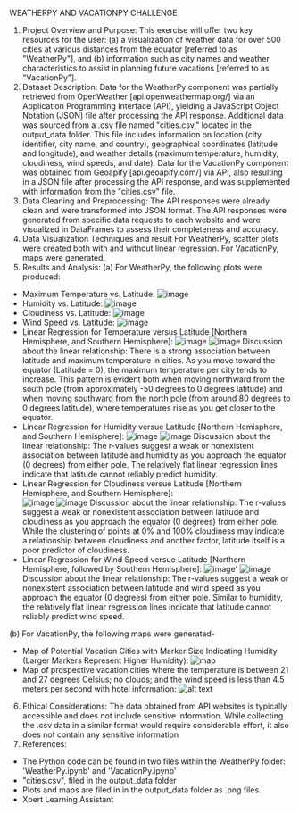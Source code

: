 WEATHERPY AND VACATIONPY CHALLENGE
1. Project Overview and Purpose:
This exercise will offer two key resources for the user: (a) a visualization of weather data for over 500 cities at various distances from the equator [referred to as "WeatherPy"], and (b) information such as city names and weather characteristics to assist in planning future vacations [referred to as "VacationPy"].
2. Dataset Description: 
Data for the WeatherPy component was partially retrieved from OpenWeather [api.openweathermap.org/] via an Application Programming Interface (API), yielding a JavaScript Object Notation (JSON) file after processing the API response. Additional data was sourced from a .csv file named "cities.csv," located in the output_data folder. This file includes information on location (city identifier, city name, and country), geographical coordinates (latitude and longitude), and weather details (maximum temperature, humidity, cloudiness, wind speeds, and date). Data for the VacationPy component was obtained from Geoapify [api.geoapify.com/] via API, also resulting in a JSON file after processing the API response, and was supplemented with information from the "cities.csv" file.
3. Data Cleaning and Preprocessing:
The API responses were already clean and were transformed into JSON format. The API responses were generated from specific data requests to each website and were visualized in DataFrames to assess their completeness and accuracy.
4. Data Visualization Techniques and result
For WeatherPy, scatter plots were created both with and without linear regression. For VacationPy, maps were generated.
5. Results and Analysis: 
(a) For WeatherPy, the following plots were produced: 
-	Maximum Temperature vs. Latitude:
![image](<output_data/Max Temperature vs. Latitude.png>)
-	 Humidity vs. Latitude:
![image](<output_data/Humidity vs. Latitude.png>)
-	Cloudiness vs. Latitude:
![image](<output_data/Cloudiness vs. Latitude.png>)
-	Wind Speed vs. Latitude:
![image](<output_data/Wind Speed vs. Latitude.png>)
-	Linear Regression for Temperature versus Latitude [Northern Hemisphere, and  Southern Hemisphere]:
![image](<output_data/Linear Regression for Temperature versus Latitude_Northern Hemisphere.png>)
![image](<output_data/Linear Regression for Temperature versus Latitude_Southern Hemisphere.png>)
Discussion about the linear relationship: There is a strong association between latitude and maximum temperature in cities. As you move toward the equator (Latitude = 0), the maximum temperature per city tends to increase. This pattern is evident both when moving northward from the south pole (from approximately -50 degrees to 0 degrees latitude) and when moving southward from the north pole (from around 80 degrees to 0 degrees latitude), where temperatures rise as you get closer to the equator.
-	Linear Regression for Humidity versue Latitude [Northern Hemisphere, and Southern Hemisphere]:
![image](<output_data/Linear Regression for Humidity versue Latitude _Northern Hemisphere.png>)
![image](<output_data/Linear Regression for Humidity versue Latitude _Southern Hemisphere.png>)
Discussion about the linear relationship: The r-values suggest a weak or nonexistent association between latitude and humidity as you approach the equator (0 degrees) from either pole. The relatively flat linear regression lines indicate that latitude cannot reliably predict humidity.
-	Linear Regression for Cloudiness versue Latitude [Northern Hemisphere, and  Southern Hemisphere]:	
![image](<output_data/Linear Regression for Cloudiness versue Latitude _Northern Hemisphere,.png>)
![image](<output_data/Linear Regression for Cloudiness versue Latitude _Southern Hemisphere,.png>)
Discussion about the linear relationship: The r-values suggest a weak or nonexistent association between latitude and cloudiness as you approach the equator (0 degrees) from either pole. While the clustering of points at 0% and 100% cloudiness may indicate a relationship between cloudiness and another factor, latitude itself is a poor predictor of cloudiness.
-	Linear Regression for Wind Speed versue Latitude [Northern Hemisphere, followed by Southern Hemisphere]:
![image](<output_data/Linear Regression for Wind Speed versue Latitude _Northern Hemisphere,.png>)'
![image](<output_data/Linear Regression for Wind Speed versue Latitude _Southern Hemisphere,.png>)
Discussion about the linear relationship: The r-values suggest a weak or nonexistent association between latitude and wind speed as you approach the equator (0 degrees) from either pole. Similar to humidity, the relatively flat linear regression lines indicate that latitude cannot reliably predict wind speed.

(b) For VacationPy, the following maps were generated-
-	Map of Potential Vacation Cities with Marker Size Indicating Humidity (Larger Markers Represent Higher Humidity):
![map](<output_data/map that displays a point for every city.png>)
-	Map of prospective vacation cities where the temperature is between 21 and 27 degrees Celsius; no clouds; and the wind speed is less than 4.5 meters per second with hotel information:
![alt text](output_data/possible_destinations_map.png)

6. Ethical Considerations:
The data obtained from API websites is typically accessible and does not include sensitive information. While collecting the .csv data in a similar format would require considerable effort, it also does not contain any sensitive information
7. References:
-	The Python code can be found in two files within the WeatherPy folder: 'WeatherPy.ipynb' and 'VacationPy.ipynb'
-	"cities.csv", filed in the output_data folder
-	Plots and maps are filed in in the output_data folder as .png files.
-	Xpert Learning Assistant

